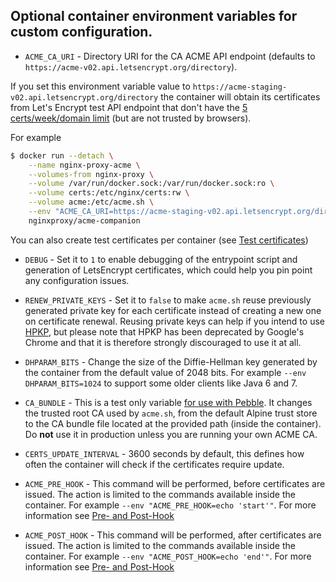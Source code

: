 ## Optional container environment variables for custom configuration.

* `ACME_CA_URI` - Directory URI for the CA ACME API endpoint (defaults to ``https://acme-v02.api.letsencrypt.org/directory``).

If you set this environment variable value to `https://acme-staging-v02.api.letsencrypt.org/directory` the container will obtain its certificates from Let's Encrypt test API endpoint that don't have the [5 certs/week/domain limit](https://letsencrypt.org/docs/rate-limits/) (but are not trusted by browsers).

For example

```bash
$ docker run --detach \
    --name nginx-proxy-acme \
    --volumes-from nginx-proxy \
    --volume /var/run/docker.sock:/var/run/docker.sock:ro \
    --volume certs:/etc/nginx/certs:rw \
    --volume acme:/etc/acme.sh \
    --env "ACME_CA_URI=https://acme-staging-v02.api.letsencrypt.org/directory" \
    nginxproxy/acme-companion
```
You can also create test certificates per container (see [Test certificates](./Let's-Encrypt-and-ACME.md#test-certificates))

* `DEBUG` - Set it to `1` to enable debugging of the entrypoint script and generation of LetsEncrypt certificates, which could help you pin point any configuration issues.

* `RENEW_PRIVATE_KEYS` - Set it to `false` to make `acme.sh` reuse previously generated private key for each certificate instead of creating a new one on certificate renewal. Reusing private keys can help if you intend to use [HPKP](https://developer.mozilla.org/en-US/docs/Web/HTTP/Public_Key_Pinning), but please note that HPKP has been deprecated by Google's Chrome and that it is therefore strongly discouraged to use it at all.

* `DHPARAM_BITS` - Change the size of the Diffie-Hellman key generated by the container from the default value of 2048 bits. For example `--env DHPARAM_BITS=1024` to support some older clients like Java 6 and 7.

* `CA_BUNDLE` - This is a test only variable [for use with Pebble](https://github.com/letsencrypt/pebble#avoiding-client-https-errors). It changes the trusted root CA used by `acme.sh`, from the default Alpine trust store to the CA bundle file located at the provided path (inside the container). Do **not** use it in production unless you are running your own ACME CA.

* `CERTS_UPDATE_INTERVAL` - 3600 seconds by default, this defines how often the container will check if the certificates require update.

* `ACME_PRE_HOOK`  -  This command will be performed, before certificates are issued. The action is limited to the commands available inside the container. For example `--env "ACME_PRE_HOOK=echo 'start'"`. For more  information see [Pre- and Post-Hook](./Hooks.md)

* `ACME_POST_HOOK`  -  This command will be performed, after certificates are issued. The action is limited to the commands available inside the container. For example `--env "ACME_POST_HOOK=echo 'end'"`. For more  information see [Pre- and Post-Hook](./Hooks.md)
